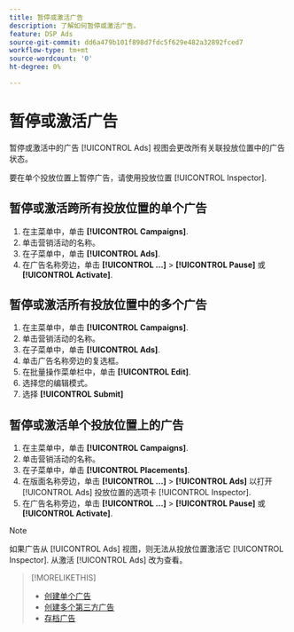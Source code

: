 ```yaml
---
title: 暂停或激活广告
description: 了解如何暂停或激活广告。
feature: DSP Ads
source-git-commit: dd6a479b101f898d7fdc5f629e482a32892fced7
workflow-type: tm+mt
source-wordcount: '0'
ht-degree: 0%

---
```


# 暂停或激活广告

暂停或激活中的广告 [!UICONTROL Ads] 视图会更改所有关联投放位置中的广告状态。

要在单个投放位置上暂停广告，请使用投放位置 [!UICONTROL Inspector].

## 暂停或激活跨所有投放位置的单个广告

1. 在主菜单中，单击 **[!UICONTROL Campaigns]**.
1. 单击营销活动的名称。
1. 在子菜单中，单击 **[!UICONTROL Ads]**.
1. 在广告名称旁边，单击  **[!UICONTROL ...]** > **[!UICONTROL Pause]** 或 **[!UICONTROL Activate]**.

## 暂停或激活所有投放位置中的多个广告

1. 在主菜单中，单击 **[!UICONTROL Campaigns]**.
1. 单击营销活动的名称。
1. 在子菜单中，单击 **[!UICONTROL Ads]**.
1. 单击广告名称旁边的复选框。
1. 在批量操作菜单栏中，单击 **[!UICONTROL Edit]**.
1. 选择您的编辑模式。
1. 选择 **[!UICONTROL Submit]**

## 暂停或激活单个投放位置上的广告

1. 在主菜单中，单击 **[!UICONTROL Campaigns]**.
1. 单击营销活动的名称。
1. 在子菜单中，单击 **[!UICONTROL Placements]**.
1. 在版面名称旁边，单击  **[!UICONTROL ...]** > **[!UICONTROL Ads]** 以打开 [!UICONTROL Ads] 投放位置的选项卡 [!UICONTROL Inspector].
1. 在广告名称旁边，单击  **[!UICONTROL ...]** > **[!UICONTROL Pause]** 或 **[!UICONTROL Activate]**.

>[!NOTE]
>
>如果广告从 [!UICONTROL Ads] 视图，则无法从投放位置激活它 [!UICONTROL Inspector]. 从激活 [!UICONTROL Ads] 改为查看。

>[!MORELIKETHIS]
>
>* [创建单个广告](ad-create.md)
>* [创建多个第三方广告](ad-create-multiple.md)
>* [存档广告](ad-archive-unarchive.md)

